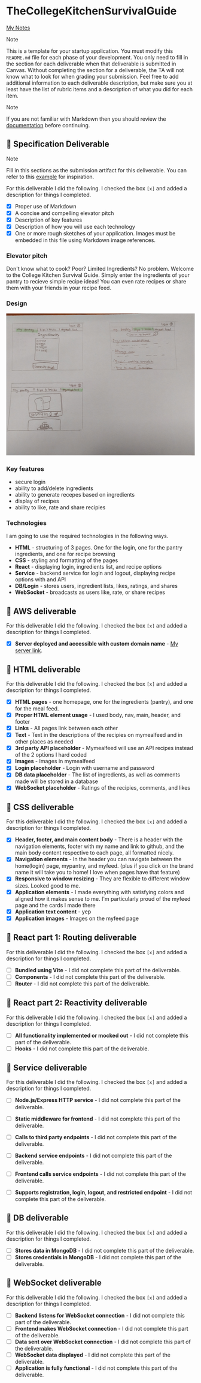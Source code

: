 # TheCollegeKitchenSurvivalGuide

[My Notes](notes.md)

> [!NOTE]
>  This is a template for your startup application. You must modify this `README.md` file for each phase of your development. You only need to fill in the section for each deliverable when that deliverable is submitted in Canvas. Without completing the section for a deliverable, the TA will not know what to look for when grading your submission. Feel free to add additional information to each deliverable description, but make sure you at least have the list of rubric items and a description of what you did for each item.

> [!NOTE]
>  If you are not familiar with Markdown then you should review the [documentation](https://docs.github.com/en/get-started/writing-on-github/getting-started-with-writing-and-formatting-on-github/basic-writing-and-formatting-syntax) before continuing.

## 🚀 Specification Deliverable

> [!NOTE]
>  Fill in this sections as the submission artifact for this deliverable. You can refer to this [example](https://github.com/webprogramming260/startup-example/blob/main/README.md) for inspiration.

For this deliverable I did the following. I checked the box `[x]` and added a description for things I completed.

- [x] Proper use of Markdown
- [x] A concise and compelling elevator pitch
- [x] Description of key features
- [x] Description of how you will use each technology
- [x] One or more rough sketches of your application. Images must be embedded in this file using Markdown image references.

### Elevator pitch

Don't know what to cook? Poor? Limited Ingredients? No problem. Welcome to the College Kitchen Survival Guide. Simply enter the ingredients of your pantry to recieve simple recipe ideas! You can even rate recipes or share them with your friends in your recipe feed.

### Design

![Design image](Design.jpg)


### Key features

- secure login
- ability to add/delete ingredients
- ability to generate recepes based on ingredients
- display of recipes
- ability to like, rate and share recipies

### Technologies

I am going to use the required technologies in the following ways.

- **HTML** - structuring of 3 pages. One for the login, one for the pantry ingredients, and one for recipe browsing
- **CSS** - styling and formatting of the pages
- **React** - displaying login, ingredients list, and recipe options
- **Service** - backend service for login and logout, displaying recipe options with and API
- **DB/Login** - stores users, ingredient lists, likes, ratings, and shares
- **WebSocket** - broadcasts as users like, rate, or share recipes

## 🚀 AWS deliverable

For this deliverable I did the following. I checked the box `[x]` and added a description for things I completed.

- [x] **Server deployed and accessible with custom domain name** - [My server link](thecollegekitchensurvivalguide.click).

## 🚀 HTML deliverable

For this deliverable I did the following. I checked the box `[x]` and added a description for things I completed.

- [x] **HTML pages** - one homepage, one for the ingredients (pantry), and one for the meal feed.
- [x] **Proper HTML element usage** - I used body, nav, main, header, and footer
- [x] **Links** - All pages link between each other
- [x] **Text** - Text in the descriptions of the recipies on mymealfeed and in other places as needed
- [x] **3rd party API placeholder** - Mymealfeed will use an API recipes instead of the 2 options I hard coded
- [x] **Images** - Images in mymealfeed
- [x] **Login placeholder** - Login with username and password
- [x] **DB data placeholder** - The list of ingredients, as well as comments made will be stored in a database
- [x] **WebSocket placeholder** - Ratings of the recipies, comments, and likes

## 🚀 CSS deliverable

For this deliverable I did the following. I checked the box `[x]` and added a description for things I completed.

- [x] **Header, footer, and main content body** - There is a header with the navigation elements, footer with my name and link to github, and the main body content respective to each page, all formatted nicely.
- [x] **Navigation elements** - In the header you can navigate between the home(login) page, mypantry, and myfeed. (plus if you click on the brand name it will take you to home! I love when pages have that feature)
- [x] **Responsive to window resizing** - They are flexible to different window sizes. Looked good to me.
- [x] **Application elements** - I made everything with satisfying colors and aligned how it makes sense to me. I'm particularly proud of the myfeed page and the cards I made there
- [x] **Application text content** - yep
- [x] **Application images** - Images on the myfeed page

## 🚀 React part 1: Routing deliverable

For this deliverable I did the following. I checked the box `[x]` and added a description for things I completed.

- [ ] **Bundled using Vite** - I did not complete this part of the deliverable.
- [ ] **Components** - I did not complete this part of the deliverable.
- [ ] **Router** - I did not complete this part of the deliverable.

## 🚀 React part 2: Reactivity deliverable

For this deliverable I did the following. I checked the box `[x]` and added a description for things I completed.

- [ ] **All functionality implemented or mocked out** - I did not complete this part of the deliverable.
- [ ] **Hooks** - I did not complete this part of the deliverable.

## 🚀 Service deliverable

For this deliverable I did the following. I checked the box `[x]` and added a description for things I completed.

- [ ] **Node.js/Express HTTP service** - I did not complete this part of the deliverable.
- [ ] **Static middleware for frontend** - I did not complete this part of the deliverable.
- [ ] **Calls to third party endpoints** - I did not complete this part of the deliverable.
- [ ] **Backend service endpoints** - I did not complete this part of the deliverable.
- [ ] **Frontend calls service endpoints** - I did not complete this part of the deliverable.
- [ ] **Supports registration, login, logout, and restricted endpoint** - I did not complete this part of the deliverable.


## 🚀 DB deliverable

For this deliverable I did the following. I checked the box `[x]` and added a description for things I completed.

- [ ] **Stores data in MongoDB** - I did not complete this part of the deliverable.
- [ ] **Stores credentials in MongoDB** - I did not complete this part of the deliverable.

## 🚀 WebSocket deliverable

For this deliverable I did the following. I checked the box `[x]` and added a description for things I completed.

- [ ] **Backend listens for WebSocket connection** - I did not complete this part of the deliverable.
- [ ] **Frontend makes WebSocket connection** - I did not complete this part of the deliverable.
- [ ] **Data sent over WebSocket connection** - I did not complete this part of the deliverable.
- [ ] **WebSocket data displayed** - I did not complete this part of the deliverable.
- [ ] **Application is fully functional** - I did not complete this part of the deliverable.
